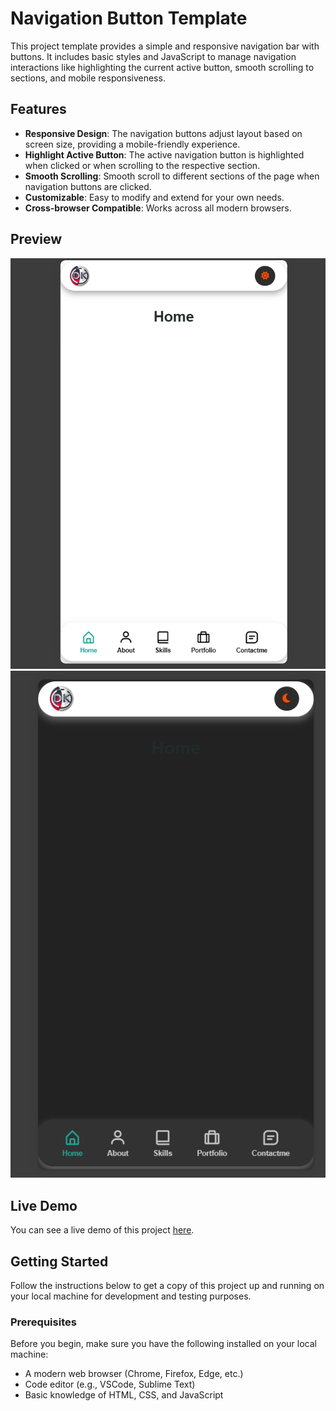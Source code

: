 # Navigation Button  Template

This project template provides a simple and responsive navigation bar with buttons. It includes basic styles and JavaScript to manage navigation interactions like highlighting the current active button, smooth scrolling to sections, and mobile responsiveness.

## Features

- **Responsive Design**: The navigation buttons adjust layout based on screen size, providing a mobile-friendly experience.
- **Highlight Active Button**: The active navigation button is highlighted when clicked or when scrolling to the respective section.
- **Smooth Scrolling**: Smooth scroll to different sections of the page when navigation buttons are clicked.
- **Customizable**: Easy to modify and extend for your own needs.
- **Cross-browser Compatible**: Works across all modern browsers.

## Preview
![Navigation Button Project Screenshot](Navigation-Button/assets/SS/White_mode.png)
![Navigation Button Project Screenshot](Navigation-Button/assets/SS/Dark_Mode.png)

## Live Demo

You can see a live demo of this project [here](#).

## Getting Started

Follow the instructions below to get a copy of this project up and running on your local machine for development and testing purposes.

### Prerequisites

Before you begin, make sure you have the following installed on your local machine:

- A modern web browser (Chrome, Firefox, Edge, etc.)
- Code editor (e.g., VSCode, Sublime Text)
- Basic knowledge of HTML, CSS, and JavaScript


